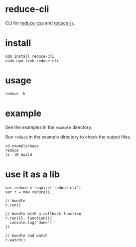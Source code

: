 # reduce-cli
CLI for [reduce-css](https://github.com/zoubin/reduce-css) and [reduce-js](https://github.com/zoubin/reduce-js).

# install

```
npm install reduce-cli
sudo npm link reduce-cli
```

# usage

```
reduce -h
```

# example

See the examples in the `example` directory.

Run `reduce` in the example directory to check the output files.

```
cd example/base
reduce
ls -lR build
```

# use it as a lib
```
var reduce = require('reduce-cli')
var r = new reduce();

// bundle
r.run()

// bundle with a callback function
r.run({}, function(){
  console.log("done")
})

// bundle and watch
r.watch()

```
